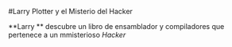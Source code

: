 #Larry Plotter y el Misterio del Hacker

**Larry ** descubre un libro de ensamblador y compiladores que pertenece a un
mmisterioso *Hacker*
